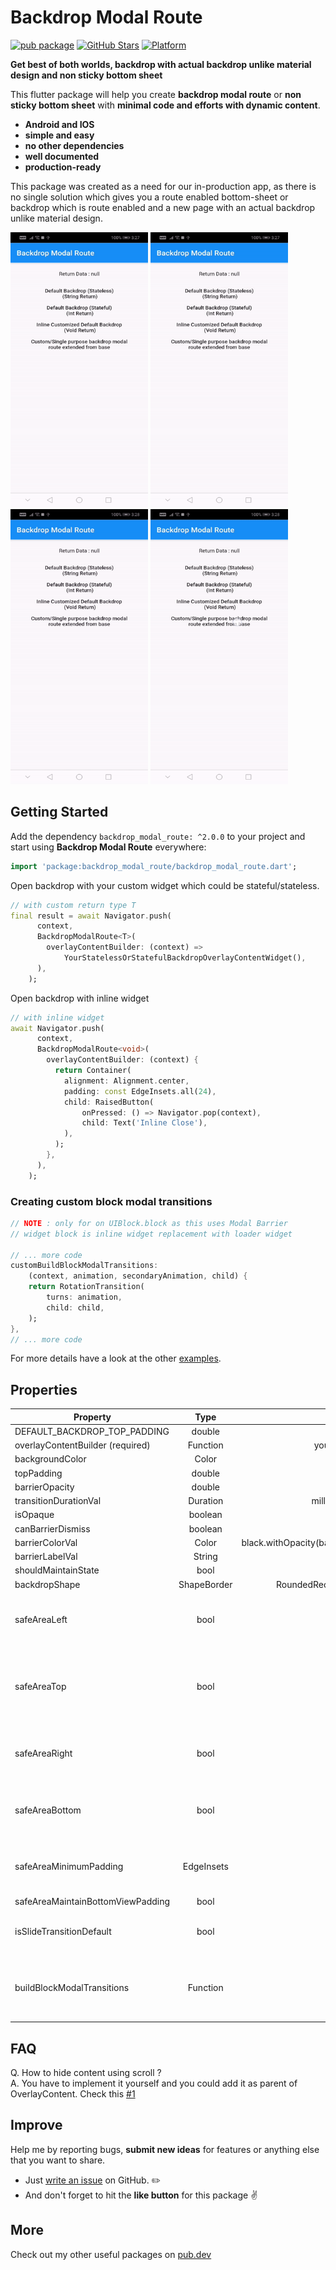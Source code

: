 # Backdrop Modal Route
[![pub package](https://img.shields.io/pub/v/backdrop_modal_route.svg)](https://pub.dartlang.org/packages/backdrop_modal_route)
[![GitHub Stars](https://img.shields.io/github/stars/hey24sheep/backdrop_modal_route.svg?logo=github)](https://github.com/hey24sheep/backdrop_modal_route)
[![Platform](https://img.shields.io/badge/platform-android%20|%20ios-green.svg)](https://img.shields.io/badge/platform-Android%20%7C%20iOS-green.svg)

**Get best of both worlds, backdrop with actual backdrop unlike material design and non sticky bottom sheet**

This flutter package will help you create **backdrop modal route** or **non sticky bottom sheet** with **minimal code and efforts with dynamic content**. 

- **Android and IOS**
- **simple and easy**
- **no other dependencies**
- **well documented**
- **production-ready**

This package was created as a need for our in-production app, as there is no single solution which gives you a route enabled bottom-sheet or backdrop which is route enabled and a new page with an actual backdrop unlike material design.

<p>
<img src="https://github.com/hey24sheep/backdrop_modal_route/raw/master/screenshots/example1.gif" width="220" height="440" />
<img src="https://github.com/hey24sheep/backdrop_modal_route/raw/master/screenshots/example2.gif" width="220" height="440" />
<img src="https://github.com/hey24sheep/backdrop_modal_route/raw/master/screenshots/example3.gif" width="220" height="440" />
<img src="https://github.com/hey24sheep/backdrop_modal_route/raw/master/screenshots/example4.gif" width="220" height="440" />
</p>

## Getting Started
Add the dependency `backdrop_modal_route: ^2.0.0` to your project and start using **Backdrop Modal Route** everywhere:
```dart
import 'package:backdrop_modal_route/backdrop_modal_route.dart';
```

Open backdrop with your custom widget which could be stateful/stateless.

```dart
// with custom return type T
final result = await Navigator.push(
      context,
      BackdropModalRoute<T>(
        overlayContentBuilder: (context) => 
            YourStatelessOrStatefulBackdropOverlayContentWidget(),
      ),
    );
```

Open backdrop with inline widget

```dart
// with inline widget
await Navigator.push(
      context,
      BackdropModalRoute<void>(
        overlayContentBuilder: (context) {
          return Container(
            alignment: Alignment.center,
            padding: const EdgeInsets.all(24),
            child: RaisedButton(
                onPressed: () => Navigator.pop(context),
                child: Text('Inline Close'),
            ),
          );
        },
      ),
    );
```

### Creating custom block modal transitions

```dart
// NOTE : only for on UIBlock.block as this uses Modal Barrier
// widget block is inline widget replacement with loader widget

// ... more code
customBuildBlockModalTransitions:
    (context, animation, secondaryAnimation, child) {
    return RotationTransition(
        turns: animation,
        child: child,
    );
},
// ... more code

```

For more details have a look at the other [examples](https://github.com/hey24sheep/backdrop_modal_route/tree/master/example).

## Properties
| Property                          | Type         | Default                           |                                                           Note |
| ------------------------          |:------------:| --------------------------------: | -------------------------------------------------------------: |
| DEFAULT_BACKDROP_TOP_PADDING      | double       | 56.0                              |                                                                |
| overlayContentBuilder (required)  | Function     | you implement it                  |                                                                |
| backgroundColor                   | Color        | White                             |                                                                |
| topPadding                        | double       | 56.0                              |                                                                |
| barrierOpacity                    | double       | 0.5                               |                                                                |
| transitionDurationVal             | Duration     | milliseconds:500                  |                                                                |
| isOpaque                          | boolean      | false                             |                                                                |
| canBarrierDismiss                 | boolean      | true                              |                                                                |
| barrierColorVal                   | Color        | black.withOpacity(barrierOpacity) |                                                                |
| barrierLabelVal                   | String       | null                              |                                                                |
| shouldMaintainState               | bool         | true                              |                                                                |
| backdropShape                     | ShapeBorder  | RoundedRectangleBorder            |                                                                |
| safeAreaLeft                      |     bool     |            true                   |                     Set as 'false' to disable 'Left' Safe Area |
| safeAreaTop                       |     bool     |            true                   | Set as 'false' to disable 'Top' (usually status bar) Safe Area |
| safeAreaRight                     |     bool     |            true                   |                    Set as 'false' to disable 'Right' Safe Area |
| safeAreaBottom                    |     bool     |            true                   |                   Set as 'false' to disable 'Bottom' Safe Area |
| safeAreaMinimumPadding            |  EdgeInsets  | topPadding                        | 'topPadding' is used to set this. Default 56.0.                |
| safeAreaMaintainBottomViewPadding |     bool     |           false                   |                                                                |
| isSlideTransitionDefault          |     bool     |           true                    | Toggle between slide or fade transition                        |
| buildBlockModalTransitions        |   Function   |               -                   | Use this to create custom transition other than fade/slide     |

## FAQ
Q. How to hide content using scroll ?</br>
A. You have to implement it yourself and you could add it as parent of OverlayContent.
   Check this [#1](https://github.com/hey24sheep/backdrop_modal_route/issues/1)

## Improve

Help me by reporting bugs, **submit new ideas** for features or anything else that you want to share.

- Just [write an issue](https://github.com/hey24sheep/backdrop_modal_route/issues) on GitHub. ✏️
- And don't forget to hit the **like button** for this package ✌️

## More

Check out my other useful packages on [pub.dev](https://pub.dev/packages?q=email%3Ahey24sheep%40gmail.com)